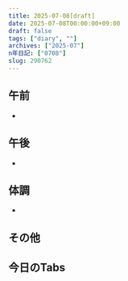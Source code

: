 ```yaml
---
title: 2025-07-08[draft]
date: 2025-07-08T00:00:00+09:00
draft: false
tags: ["diary", ""]
archives: ["2025-07"]
n年日記: ["0708"]
slug: 290762
---
```

## 午前
- 
## 午後
- 
## 体調
- 
## その他
## 今日のTabs